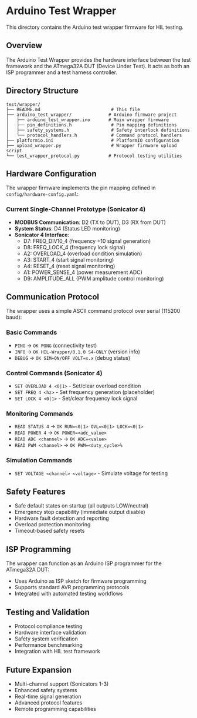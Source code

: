 # Arduino Test Wrapper

This directory contains the Arduino test wrapper firmware for HIL testing.

## Overview

The Arduino Test Wrapper provides the hardware interface between the test framework and the ATmega32A DUT (Device Under Test). It acts as both an ISP programmer and a test harness controller.

## Directory Structure

```
test/wrapper/
├── README.md                           # This file
├── arduino_test_wrapper/              # Arduino firmware project
│   ├── arduino_test_wrapper.ino       # Main wrapper firmware
│   ├── pin_definitions.h               # Pin mapping definitions
│   ├── safety_systems.h                # Safety interlock definitions
│   └── protocol_handlers.h             # Command protocol handlers
├── platformio.ini                      # PlatformIO configuration
├── upload_wrapper.py                   # Wrapper firmware upload script
└── test_wrapper_protocol.py           # Protocol testing utilities
```

## Hardware Configuration

The wrapper firmware implements the pin mapping defined in `config/hardware-config.yaml`:

### Current Single-Channel Prototype (Sonicator 4)
- **MODBUS Communication**: D2 (TX to DUT), D3 (RX from DUT)
- **System Status**: D4 (Status LED monitoring)
- **Sonicator 4 Interface**:
  - D7: FREQ_DIV10_4 (frequency ÷10 signal generation)
  - D8: FREQ_LOCK_4 (frequency lock signal)
  - A2: OVERLOAD_4 (overload condition simulation)
  - A3: START_4 (start signal monitoring)
  - A4: RESET_4 (reset signal monitoring)
  - A1: POWER_SENSE_4 (power measurement ADC)
  - D9: AMPLITUDE_ALL (PWM amplitude control monitoring)

## Communication Protocol

The wrapper uses a simple ASCII command protocol over serial (115200 baud):

### Basic Commands
- `PING` → `OK PONG` (connectivity test)
- `INFO` → `OK HIL-Wrapper/0.1.0 S4-ONLY` (version info)
- `DEBUG` → `OK SIM=ON/OFF VOLT=x.x` (debug status)

### Control Commands (Sonicator 4)
- `SET OVERLOAD 4 <0|1>` - Set/clear overload condition
- `SET FREQ 4 <hz>` - Set frequency generation (placeholder)
- `SET LOCK 4 <0|1>` - Set/clear frequency lock signal

### Monitoring Commands
- `READ STATUS 4` → `OK RUN=<0|1> OVL=<0|1> LOCK=<0|1>`
- `READ POWER 4` → `OK POWER=<adc_value>`
- `READ ADC <channel>` → `OK ADC=<value>`
- `READ PWM <channel>` → `OK PWM=<duty_cycle>%`

### Simulation Commands
- `SET VOLTAGE <channel> <voltage>` - Simulate voltage for testing

## Safety Features

- Safe default states on startup (all outputs LOW/neutral)
- Emergency stop capability (immediate output disable)
- Hardware fault detection and reporting
- Overload protection monitoring
- Timeout-based safety resets

## ISP Programming

The wrapper can function as an Arduino ISP programmer for the ATmega32A DUT:
- Uses Arduino as ISP sketch for firmware programming
- Supports standard AVR programming protocols
- Integrated with automated testing workflows

## Testing and Validation

- Protocol compliance testing
- Hardware interface validation
- Safety system verification
- Performance benchmarking
- Integration with HIL test framework

## Future Expansion

- Multi-channel support (Sonicators 1-3)
- Enhanced safety systems
- Real-time signal generation
- Advanced protocol features
- Remote programming capabilities
